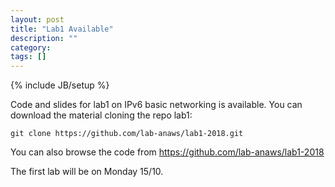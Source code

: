 ```yaml
---
layout: post
title: "Lab1 Available"
description: ""
category: 
tags: []
---
```

{% include JB/setup %}

Code and slides for lab1 on IPv6 basic networking is available. 
You can download the material cloning the repo lab1:
```
git clone https://github.com/lab-anaws/lab1-2018.git
```

You can also browse the code from  <https://github.com/lab-anaws/lab1-2018>

The first lab will be on Monday 15/10.

